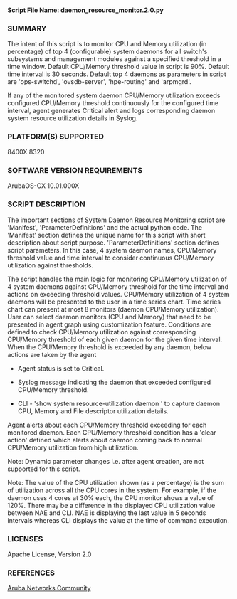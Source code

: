 #### Script File Name: daemon\_resource\_monitor.2.0.py

### SUMMARY
The intent of this script is to monitor CPU and Memory utilization (in percentage) of top 4 (configurable) system daemons for all switch's subsystems and management modules against a specified threshold in a time window.  Default CPU/Memory threshold value in script is 90%. Default time interval is 30 seconds. Default top 4 daemons as parameters in script are 'ops-switchd', 'ovsdb-server', 'hpe-routing' and 'arpmgrd'.

If any of the monitored system daemon CPU/Memory utilization exceeds configured CPU/Memory threshold continuously for the configured time interval, agent generates Critical alert and logs corresponding daemon system resource utilization details in Syslog.

### PLATFORM(S) SUPPORTED
8400X
8320

### SOFTWARE VERSION REQUIREMENTS
ArubaOS-CX 10.01.000X

### SCRIPT DESCRIPTION
The important sections of System Daemon Resource Monitoring script are 'Manifest', 'ParameterDefinitions' and the actual python code.  The ’Manifest’ section defines the unique name for this script with short description about script purpose.  'ParameterDefinitions' section defines script parameters. In this case, 4 system daemon names, CPU/Memory threshold value and time interval to consider continuous CPU/Memory utilization against thresholds.  

The script handles the main logic for monitoring CPU/Memory utilization of 4 system daemons against CPU/Memory threshold for the time interval and actions on exceeding threshold values. CPU/Memory utilization of 4 system daemons will be presented to the user in a time series chart. Time series chart can present at most 8 monitors (daemon CPU/Memory utilization). User can select daemon monitors (CPU and Memory) that need to be presented in agent graph using customization feature. Conditions are defined to check CPU/Memory utilization against corresponding CPU/Memory threshold of each given daemon for the given time interval. When the CPU/Memory threshold is exceeded by any daemon, below actions are taken by the agent

- Agent status is set to Critical.

- Syslog message indicating the daemon that exceeded configured CPU/Memory threshold.

- CLI - 'show system resource-utilization daemon <daemon>' to capture daemon CPU, Memory and File descriptor utilization details.

Agent alerts about each CPU/Memory threshold exceeding for each monitored daemon. Each CPU/Memory threshold condition has a 'clear action' defined which alerts about daemon coming back to normal CPU/Memory utilization from high utilization.

Note: Dynamic parameter changes i.e. after agent creation, are not supported for this script.

Note: The value of the CPU utilization shown (as a percentage) is the sum of utilization across all the CPU cores in the system. For example, if the daemon uses 4 cores at 30% each, the CPU monitor shows a value of 120%. There may be a difference in the displayed CPU utilization value between NAE and CLI. NAE is displaying the last value in 5 seconds intervals whereas CLI displays the value at the time of command execution.


### LICENSES
Apache License, Version 2.0

### REFERENCES
[Aruba Networks Community](http://community.arubanetworks.com/t5/Network-Analytic-Engine/ct-p/NetworkAnalyticEngine)
